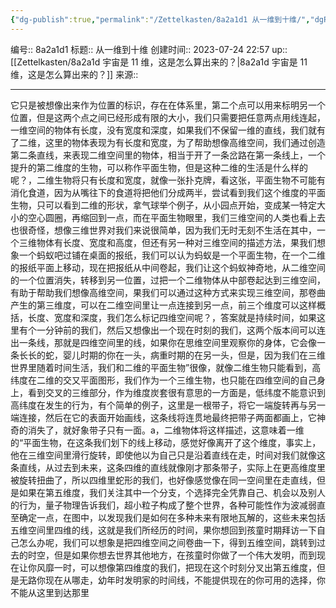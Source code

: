 ```yaml
---
{"dg-publish":true,"permalink":"/Zettelkasten/8a2a1d1 从一维到十维/","dgPassFrontmatter":true}
---
```


编号:: 8a2a1d1
标题:: 从一维到十维
创建时间:: 2023-07-24 22:57
up:: [[Zettelkasten/8a2a1d 宇宙是 11 维，这是怎么算出来的？\|8a2a1d 宇宙是 11 维，这是怎么算出来的？]]
来源:: 

---


它只是被想像出来作为位置的标识，存在在体系里，第二个点可以用来标明另一个位置，但是这两个点之间已经形成有限的大小，我们只需要把任意两点用线连起，一维空间的物体有长度，没有宽度和深度，如果我们不保留一维的直线，我们就有了二维，这里的物体表现为有长度和宽度，为了帮助想像高维空间，我们通过创造第二条直线，来表现二维空间里的物体，相当于开了一条岔路在第一条线上，一个提升的第二维度的生物，可以称作平面生物，但是这种二维的生活是什么样的呢？，二维生物将只有长度和宽度，就像一张扑克牌，看这张，平面生物不可能有消化食道，因为从嘴往下的食道将把他们分成两半，尝试看到我们这个维度的平面生物，只可以看到二维的形状，拿气球举个例子，从小园点开始，变成某一特定大小的空心圆圈，再缩回到一点，而在平面生物眼里，我们三维空间的人类也看上去也很奇怪，想像三维世界对我们来说很简单，因为我们无时无刻不生活在其中，一个三维物体有长度、宽度和高度，但还有另一种对三维空间的描述方法，果我们想象一个蚂蚁吧过铺在桌面的报纸，我们可以认为蚂蚁是一个平面生物，在一个二维的报纸平面上移动，现在把报纸从中间卷起，我们让这个蚂蚁神奇地，从二维空间的一个位置消失，转移到另一位置，过把一个二维物体从中部卷起达到三维空间，有助于帮助我们想像高维空间，果我们可以通过这种方式来实现三维空间，那卷曲产生的第三维度，可以在二维空间里让一点连接到另一点，前三个维度可以这样概括，长度、宽度和深度，我们怎么标记四维空间呢？，答案就是持续时间，如果这里有个一分钟前的我们，然后又想像出一个现在时刻的我们，这两个版本间可以连出一条线，那就是四维空间里的线，如果你在思维空间里观察你的身体，它会像一条长长的蛇，婴儿时期的你在一头，病重时期的在另一头，但是，因为我们在三维世界里随着时间生活，我们和二维的平面生物”很像，就像二维生物只能看到，高纬度在二维的交又平面图形，我们作为一个三维生物，也只能在四维空间的自己身上，看到交叉的三维部分，作为维度炭套很有意思的一方面是，低纬度不能意识到高纬度在发生的行为，有个简单的例子，这里是一根带子，将它一端旋转再与另一端连接，然后在它的表面开始画线，这条线将连贯地最终把带子两面都画上，它神奇的消失了，就好象带子只有一面。a，二维物体将这样描述，这意味着一维的“平面生物，在这条我们划下的线上移动，感觉好像离开了这个维度，事实上，他在三维空间里滑行旋转，即使他以为自己只是沿着直线在走，时间对我们就像这条直线，从过去到未来，这条四维的直线就像刚才那条带子，实际上在更高维度里被旋转扭曲了，所以四维里蛇形的我们，也好像感觉像在同一空间里在走直线，但是如果在第五维度，我们关注其中一个分支，个选择完全凭靠自己、机会以及别人的行为，量子物理告诉我们，超小粒子构成了整个世界，各种可能性作为波减弱直至确定一点，在图中，以发现我们是如何在多种未来有限地瓦解的，这些未来包括五维空间里四维的线，这就是我们所经历的时间，果你想回到孩童时期拜访一下自己怎么办呢，我们可以想象是把四维空间之间卷曲一下，得到五维空间，跳转到过去的时空，但是如果你想去世界其他地方，在孩童时你做了一个伟大发明，而到现在让你风靡一时，可以想像第四维度的我们，把现在这个时刻分叉出第五维度，但是无路你现在从哪走，幼年时发明家的时间线，不能提供现在的你可用的选择，你不能从这里到达那里